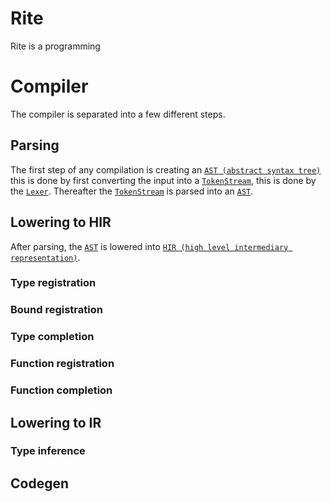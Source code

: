 # Rite
Rite is a programming

# Compiler
The compiler is separated into a few different steps.

## Parsing
The first step of any compilation is creating an [`AST (abstract syntax tree)`](crates/ritec-ast)
this is done by first converting the input into a [`TokenStream`](crates/ritec-parser), this is done by the [`Lexer`](crates/ritec-parser).
Thereafter the [`TokenStream`](crates/ritec-parser) is parsed into an [`AST`](crates/ritec-ast).

## Lowering to HIR
After parsing, the [`AST`](crates/ritec-ast) is lowered into [`HIR (high level intermediary representation)`](crates/ritec-hir).

### Type registration
### Bound registration
### Type completion
### Function registration
### Function completion

## Lowering to IR

### Type inference

## Codegen

